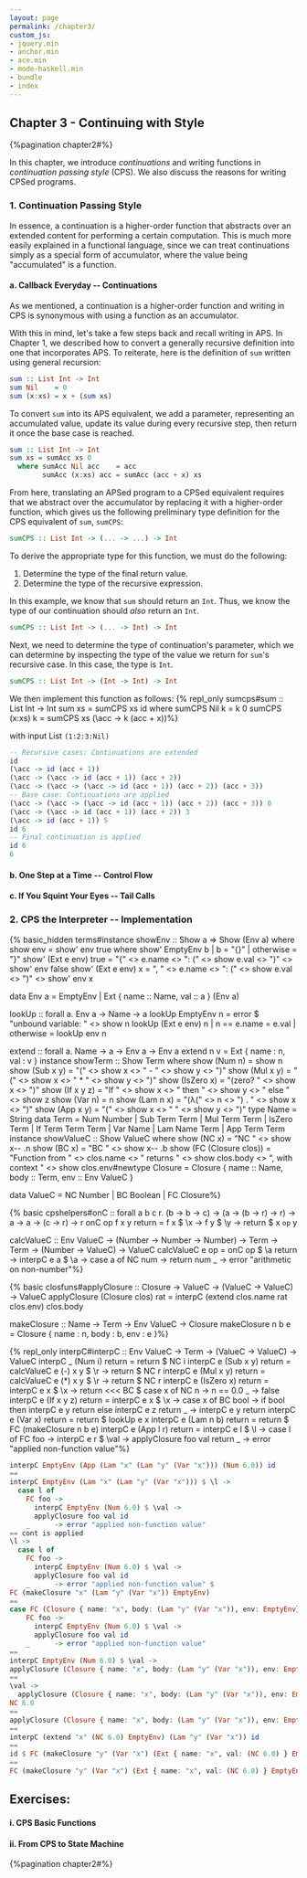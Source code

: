 ```yaml
---
layout: page
permalink: /chapter3/
custom_js:
- jquery.min
- anchor.min
- ace.min
- mode-haskell.min
- bundle
- index
---
```


## Chapter 3 - Continuing with Style

{%pagination chapter2#%}

In this chapter, we introduce *continuations* and writing functions in *continuation passing style* (CPS). We also discuss the reasons for writing CPSed programs.

### 1. Continuation Passing Style
In essence, a continuation is a higher-order function that abstracts over an extended content for performing a certain computation. This is much more easily explained in a functional language, since we can treat continuations simply as a special form of accumulator, where the value being "accumulated" is a function.

#### a. Callback Everyday -- Continuations
<!-- Convert a few basic functions -->
As we mentioned, a continuation is a higher-order function and writing in CPS is synonymous with using a function as an accumulator.

With this in mind, let's take a few steps back and recall writing in APS. In Chapter 1, we described how to convert a generally recursive definition into one that incorporates APS. To reiterate, here is the definition of `sum` written using general recursion:
```haskell
sum :: List Int -> Int
sum Nil    = 0
sum (x:xs) = x + (sum xs)
```
To convert `sum` into its APS equivalent, we add a parameter, representing an accumulated value, update its value during every recursive step, then return it once the base case is reached.
```haskell
sum :: List Int -> Int
sum xs = sumAcc xs 0
  where sumAcc Nil acc    = acc
        sumAcc (x:xs) acc = sumAcc (acc + x) xs
```
From here, translating an APSed program to a CPSed equivalent requires that we abstract over the accumulator by replacing it with a higher-order function, which gives us the following preliminary type definition for the CPS equivalent of `sum`, `sumCPS`:
```haskell
sumCPS :: List Int -> (... -> ...) -> Int
```

To derive the appropriate type for this function, we must do the following:

1. Determine the type of the final return value.
2. Determine the type of the recursive expression.

In this example, we know that `sum` should return an `Int`. Thus, we know the type of our continuation should *also* return an `Int`.
```haskell
sumCPS :: List Int -> (... -> Int) -> Int
```
Next, we need to determine the type of continuation's parameter, which we can determine by inspecting the type of the value we return for `sum`'s recursive case. In this case, the type is `Int`.
```haskell
sumCPS :: List Int -> (Int -> Int) -> Int
```
We then implement this function as follows:
{% repl_only sumcps#sum :: List Int -> Int
sum xs = sumCPS xs id
  where sumCPS Nil k    = k 0
        sumCPS (x:xs) k =
          sumCPS xs (\acc -> k (acc + x))%}

<!-- todo: explain this and id as base -->

with input List `(1:2:3:Nil)`
```haskell
-- Recursive cases: Continuations are extended
id
(\acc -> id (acc + 1))
(\acc -> (\acc -> id (acc + 1)) (acc + 2))
(\acc -> (\acc -> (\acc -> id (acc + 1)) (acc + 2)) (acc + 3))
-- Base case: Continuations are applied
(\acc -> (\acc -> (\acc -> id (acc + 1)) (acc + 2)) (acc + 3)) 0
(\acc -> (\acc -> id (acc + 1)) (acc + 2)) 3
(\acc -> id (acc + 1)) 5
id 6
-- Final continuation is applied
id 6
6
```

#### b. One Step at a Time -- Control Flow
<!-- explicit order of operations -->
<!-- near stateful computation -->

#### c. If You Squint Your Eyes -- Tail Calls
<!-- calling in tail position -->
<!-- graze on what writing in this way looks like -->

### 2. CPS the Interpreter -- Implementation
<!-- interpreter goes here -->
{% basic_hidden terms#instance showEnv :: Show a => Show (Env a) where
  show env = show' env true where
    show' EmptyEnv b | b         = "{}"
                     | otherwise = "}"
    show' (Ext e env) true =
      "{" <> e.name <> ": (" <>
      show e.val <> ")" <>
      show' env false
    show' (Ext e env) x =
      ", " <> e.name <> ": (" <>
      show e.val <> ")" <>
      show' env x

data Env a = EmptyEnv
           | Ext { name :: Name, val :: a } (Env a)

lookUp :: forall a. Env a -> Name -> a
lookUp EmptyEnv n = error $ "unbound variable: " <> show n
lookUp (Ext e env) n | n == e.name = e.val
                     | otherwise   = lookUp env n

extend :: forall a. Name -> a -> Env a -> Env a
extend n v = Ext { name : n, val : v }
instance showTerm :: Show Term where
  show (Num n)     = show n
  show (Sub x y)   = "(" <> show x <> " - " <> show y <> ")"
  show (Mul x y)   = "(" <> show x <> " * " <> show y <> ")"
  show (IsZero x)  = "(zero? " <> show x <> ")"
  show (If x y z)  =
    "If " <> show x <>
    " then " <> show y <>
    " else " <> show z
  show (Var n)     = n
  show (Lam n x)   =
    "(λ(" <> n <> ") . " <> show x <> ")"
  show (App x y)   =
    "(" <> show x <> " " <> show y <> ")"
type Name = String
data Term = Num Number
          | Sub Term Term
          | Mul Term Term
          | IsZero Term
          | If Term Term Term
          | Var Name
          | Lam Name Term
          | App Term Term
instance showValueC :: Show ValueC where
  show (NC x) = "NC " <> show x-- .n
  show (BC x) = "BC " <> show x-- .b
  show (FC (Closure clos)) =
    "Function from " <> clos.name <>
    " returns " <> show clos.body <>
    ", with context " <> show clos.env#newtype Closure = Closure {
  name  :: Name,
  body :: Term,
  env  :: Env ValueC
}

data ValueC = NC Number
            | BC Boolean
            | FC Closure%}

{% basic cpshelpers#onC :: forall a b c r.
       (b -> b -> c) -> (a -> (b -> r) -> r) ->
       a -> a -> (c -> r) -> r
onC op f x y return =
  f x $ \x ->
  f y $ \y ->
  return $ x `op` y

calcValueC :: Env ValueC -> (Number -> Number -> Number) ->
              Term -> Term -> (Number -> ValueC) -> ValueC
calcValueC e op =
  onC op $ \a return ->
  interpC e a $ \a ->
  case a of
    NC num -> return num
    _      ->
      error "arithmetic on non-number"%}

{% basic closfuns#applyClosure :: Closure -> ValueC -> (ValueC -> ValueC) -> ValueC
applyClosure (Closure clos) rat =
  interpC (extend clos.name rat clos.env) clos.body

makeClosure :: Name -> Term -> Env ValueC -> Closure
makeClosure n b e = Closure { name : n, body : b, env : e }%}

{% repl_only interpC#interpC :: Env ValueC -> Term -> (ValueC -> ValueC) -> ValueC
interpC _ (Num i) return    =
  return $ NC i
interpC e (Sub x y) return  =
  calcValueC e (-) x y $ \r ->
  return $ NC r
interpC e (Mul x y) return  =
  calcValueC e (*) x y $ \r ->
  return $ NC r
interpC e (IsZero x) return =
  interpC e x $ \x ->
  return <<< BC $
  case x of
    NC n -> n == 0.0
    _    -> false
interpC e (If x y z) return =
  interpC e x $ \x ->
  case x of
    BC bool ->
      if bool
      then interpC e y return
      else interpC e z return
    _       -> interpC e y return
interpC e (Var x) return   =
  return $ lookUp e x
interpC e (Lam n b) return =
  return $ FC (makeClosure n b e)
interpC e (App l r) return =
  interpC e l $ \l ->
  case l of
    FC foo ->
      interpC e r $ \val ->
      applyClosure foo val return
    _      -> error "applied non-function value"%}

```haskell
interpC EmptyEnv (App (Lam "x" (Lam "y" (Var "x"))) (Num 6.0)) id
==
interpC EmptyEnv (Lam "x" (Lam "y" (Var "x"))) $ \l ->
  case l of
    FC foo ->
      interpC EmptyEnv (Num 6.0) $ \val ->
      applyClosure foo val id
    _      -> error "applied non-function value"
== cont is applied
\l ->
  case l of
    FC foo ->
      interpC EmptyEnv (Num 6.0) $ \val ->
      applyClosure foo val id
    _      -> error "applied non-function value" $ 
FC (makeClosure "x" (Lam "y" (Var "x")) EmptyEnv)
==
case FC (Closure { name: "x", body: (Lam "y" (Var "x")), env: EmptyEnv}) of
    FC foo ->
      interpC EmptyEnv (Num 6.0) $ \val ->
      applyClosure foo val id
    _      -> error "applied non-function value"
==
interpC EmptyEnv (Num 6.0) $ \val ->
applyClosure (Closure { name: "x", body: (Lam "y" (Var "x")), env: EmptyEnv}) val id
==
\val ->
  applyClosure (Closure { name: "x", body: (Lam "y" (Var "x")), env: EmptyEnv}) val id $
NC 6.0
==
applyClosure (Closure { name: "x", body: (Lam "y" (Var "x")), env: EmptyEnv}) (NC 6.0) id
==
interpC (extend "x" (NC 6.0) EmptyEnv) (Lam "y" (Var "x")) id
== 
id $ FC (makeClosure "y" (Var "x") (Ext { name: "x", val: (NC 6.0) } EmptyEnv))
==
FC (makeClosure "y" (Var "x") (Ext { name: "x", val: (NC 6.0) } EmptyEnv))
```

## Exercises:

#### i. CPS Basic Functions
#### ii. From CPS to State Machine

{%pagination chapter2#%}
